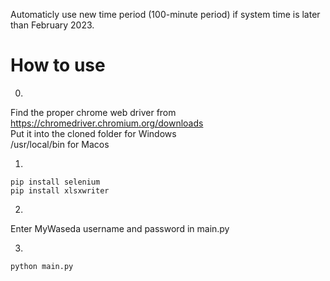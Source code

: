 Automaticly use new time period (100-minute period) if system time is later than February 2023.
# How to use
0.
Find the proper chrome web driver from https://chromedriver.chromium.org/downloads<br />
Put it into the cloned folder for Windows<br />
            /usr/local/bin for Macos

1.
```
pip install selenium
pip install xlsxwriter
```

2.
Enter MyWaseda username and password in main.py

3.
```
python main.py
```
